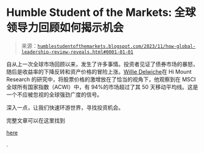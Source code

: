 <!--yml

类别：未分类

日期：2024-05-18 01:22:35

-->

# Humble Student of the Markets: 全球领导力回顾如何揭示机会

> 来源：[`humblestudentofthemarkets.blogspot.com/2023/11/how-global-leadership-review-reveals.html#0001-01-01`](https://humblestudentofthemarkets.blogspot.com/2023/11/how-global-leadership-review-reveals.html#0001-01-01)

自从上一次全球市场回顾以来，发生了许多事情。投资者见证了债券市场的暴怒，随后是收益率的下降反转和资产价格的冒险上涨。[Willie Delwiche](https://twitter.com/WillieDelwiche/status/1727003236987707546)在 Hi Mount Research 的研究中，将股票价格的激增放在了恰当的视角下，他观察到在 MSCI 全球所有国家指数（ACWI）中，有 94%的市场超过了其 50 天移动平均线。这是一个不应被忽视的全球强劲广度的信号。

深入一点，让我们快速环游世界，寻找投资机会。

完整文章可以在这里找到

[here](https://humblestudentofthemarkets.com/2023/11/26/how-a-global-leadership-review-reveals-opportunities/)

.
